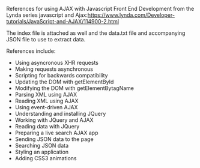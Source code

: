 
References for using AJAX with Javascript Front End Development from the Lynda series javascript and Ajax:https://www.lynda.com/Developer-tutorials/JavaScript-and-AJAX/114900-2.html

The index file is attached as well and the data.txt file and accompanying JSON file to use to extract data. 

References include:

- Using asyncronous XHR requests
- Making requests asynchronous
- Scripting for backwards compatibility
- Updating the DOM with getElementById
- Modifying the DOM with getElementBytagName
- Parsing XML using AJAX
- Reading XML using AJAX
- Using event-driven AJAX
- Understanding and installing JQuery
- Working with JQuery and AJAX
- Reading data with JQuery
- Preparing a live search AJAX app
- Sending JSON data to the page
- Searching JSON data
- Styling an application
- Adding CSS3 animations
